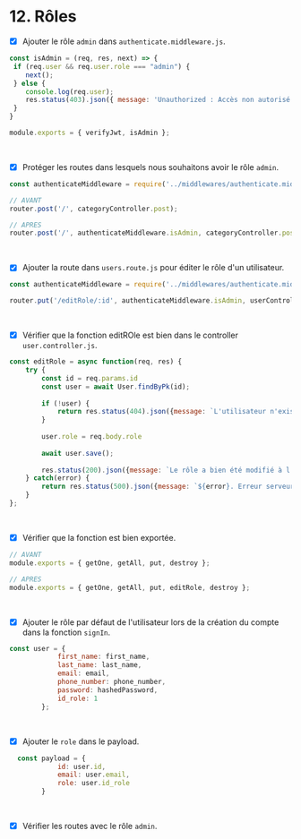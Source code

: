 # 12. Rôles

- [x] Ajouter le rôle `admin` dans `authenticate.middleware.js`.
```javascript
const isAdmin = (req, res, next) => {
 if (req.user && req.user.role === "admin") {
    next();
 } else {
    console.log(req.user);
    res.status(403).json({ message: 'Unauthorized : Accès non autorisé !'})
 }
}

module.exports = { verifyJwt, isAdmin };
```

<br>

- [x] Protéger les routes dans lesquels nous souhaitons avoir le rôle `admin`.
```javascript
const authenticateMiddleware = require('../middlewares/authenticate.middleware.js');
```
```javascript
// AVANT 
router.post('/', categoryController.post);
```
```javascript
// APRES
router.post('/', authenticateMiddleware.isAdmin, categoryController.post);
```

<br>

- [x] Ajouter la route dans `users.route.js` pour éditer le rôle d'un utilisateur.
```javascript
const authenticateMiddleware = require('../middlewares/authenticate.middleware.js')

router.put('/editRole/:id', authenticateMiddleware.isAdmin, userController.editRole);
```

<br>

- [x] Vérifier que la fonction editROle est bien dans le controller `user.controller.js`.
```javascript
const editRole = async function(req, res) {
    try {
        const id = req.params.id
        const user = await User.findByPk(id);
    
        if (!user) {
            return res.status(404).json({message: `L'utilisateur n'existe pas !`})
        }
    
        user.role = req.body.role
    
        await user.save();
    
        res.status(200).json({message: `Le rôle a bien été modifié à l'utilisateur ${id}`})
    } catch(error) {
        return res.status(500).json({message: `${error}. Erreur serveur lors de la modification d'un rôle !`})
    }
};
```

<br> 

- [x] Vérifier que la fonction est bien exportée.
```javascript
// AVANT
module.exports = { getOne, getAll, put, destroy };

// APRES
module.exports = { getOne, getAll, put, editRole, destroy };
```

<br>

- [x] Ajouter le rôle par défaut de l'utilisateur lors de la création du compte dans la fonction `signIn`.
```javascript
const user = {
            first_name: first_name,
            last_name: last_name,
            email: email,
            phone_number: phone_number,
            password: hashedPassword,
            id_role: 1
        };
```

<br>

- [x] Ajouter le `role` dans le payload.
```javascript
  const payload = {
            id: user.id,
            email: user.email,
            role: user.id_role
        }
```

<br>

- [x] Vérifier les routes avec le rôle `admin`.
